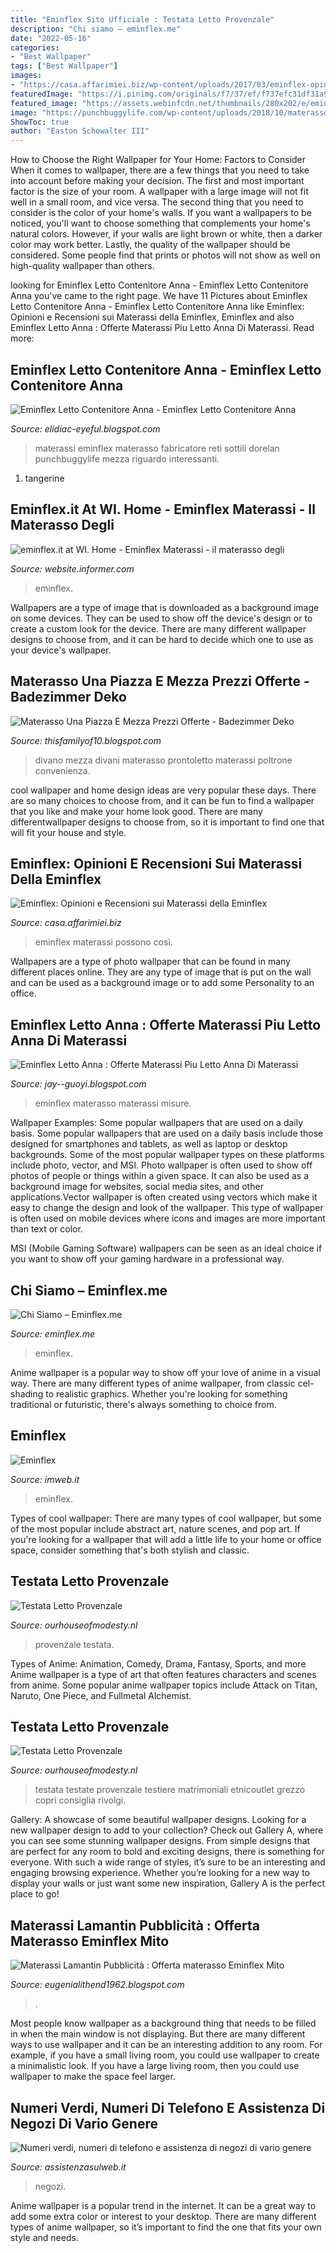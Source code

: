 ```yaml
---
title: "Eminflex Sito Ufficiale : Testata Letto Provenzale"
description: "Chi siamo – eminflex.me"
date: "2022-05-16"
categories:
- "Best Wallpaper"
tags: ["Best Wallpaper"]
images:
- "https://casa.affarimiei.biz/wp-content/uploads/2017/03/eminflex-opinioni.jpg"
featuredImage: "https://i.pinimg.com/originals/f7/37/ef/f737efc31df31a9ba5b65933185e8937.jpg"
featured_image: "https://assets.webinfcdn.net/thumbnails/280x202/e/eminflex.it.png"
image: "https://punchbuggylife.com/wp-content/uploads/2018/10/materasso-una-piazza-e-mezza-eminflex-e-materassi-sottili-memory-elegant-materasso-alto-cm-supreme-memory-di-materasso-una-piazza-e-mezza-eminflex.jpg"
ShowToc: true
author: "Easton Schowalter III"
---
```



How to Choose the Right Wallpaper for Your Home: Factors to Consider
When it comes to wallpaper, there are a few things that you need to take into account before making your decision. The first and most important factor is the size of your room. A wallpaper with a large image will not fit well in a small room, and vice versa. 
The second thing that you need to consider is the color of your home's walls. If you want a wallpapers to be noticed, you'll want to choose something that complements your home's natural colors. However, if your walls are light brown or white, then a darker color may work better. 
Lastly, the quality of the wallpaper should be considered. Some people find that prints or photos will not show as well on high-quality wallpaper than others.

	

		
looking for Eminflex Letto Contenitore Anna - Eminflex Letto Contenitore Anna you've came to the right page. We have 11 Pictures about Eminflex Letto Contenitore Anna - Eminflex Letto Contenitore Anna like Eminflex: Opinioni e Recensioni sui Materassi della Eminflex, Eminflex and also Eminflex Letto Anna : Offerte Materassi Piu Letto Anna Di Materassi. Read more:
		
    
## Eminflex Letto Contenitore Anna - Eminflex Letto Contenitore Anna

<img loading=lazy src="https://punchbuggylife.com/wp-content/uploads/2018/10/materasso-una-piazza-e-mezza-eminflex-e-materassi-sottili-memory-elegant-materasso-alto-cm-supreme-memory-di-materasso-una-piazza-e-mezza-eminflex.jpg" onerror="this.onerror=null;this.src='https://tse2.mm.bing.net/th?id=OIP.bfhiNPNgixxm3hLhQBLFdAHaE8&amp;pid=15.1';" alt="Eminflex Letto Contenitore Anna - Eminflex Letto Contenitore Anna">

_Source: elidiac-eyeful.blogspot.com_

>materassi eminflex materasso fabricatore reti sottili dorelan punchbuggylife mezza riguardo interessanti. 

	

1. tangerine 

    
## Eminflex.it At WI. Home - Eminflex Materassi - Il Materasso Degli

<img loading=lazy src="https://assets.webinfcdn.net/thumbnails/280x202/e/eminflex.it.png" onerror="this.onerror=null;this.src='https://tse4.mm.bing.net/th?id=OIP.GVe2vXRKxQnsvwKeJZmkwwAAAA&amp;pid=15.1';" alt="eminflex.it at WI. Home - Eminflex Materassi - il materasso degli">

_Source: website.informer.com_

>eminflex. 

	

Wallpapers are a type of image that is downloaded as a background image on some devices. They can be used to show off the device's design or to create a custom look for the device. There are many different wallpaper designs to choose from, and it can be hard to decide which one to use as your device's wallpaper.

    
## Materasso Una Piazza E Mezza Prezzi Offerte - Badezimmer Deko

<img loading=lazy src="http://www.materassi.com/images/divani/pop/02.jpg" onerror="this.onerror=null;this.src='https://tse4.mm.bing.net/th?id=OIP.vgFxGUA7_AYgaKUUzhAxWgHaFD&amp;pid=15.1';" alt="Materasso Una Piazza E Mezza Prezzi Offerte - Badezimmer Deko">

_Source: thisfamilyof10.blogspot.com_

>divano mezza divani materasso prontoletto materassi poltrone convenienza. 

	

cool wallpaper and home design ideas are very popular these days. There are so many choices to choose from, and it can be fun to find a wallpaper that you like and make your home look good. There are many differentwallpaper designs to choose from, so it is important to find one that will fit your house and style.

    
## Eminflex: Opinioni E Recensioni Sui Materassi Della Eminflex

<img loading=lazy src="https://casa.affarimiei.biz/wp-content/uploads/2017/03/eminflex-opinioni.jpg" onerror="this.onerror=null;this.src='https://tse1.mm.bing.net/th?id=OIP.EKFVuwWSFENRj2gVQSvkyQHaHa&amp;pid=15.1';" alt="Eminflex: Opinioni e Recensioni sui Materassi della Eminflex">

_Source: casa.affarimiei.biz_

>eminflex materassi possono così. 

	



Wallpapers are a type of photo wallpaper that can be found in many different places online. They are any type of image that is put on the wall and can be used as a background image or to add some Personality to an office.

    
## Eminflex Letto Anna : Offerte Materassi Piu Letto Anna Di Materassi

<img loading=lazy src="https://i.pinimg.com/originals/86/59/d5/8659d570c52223afe7d0272c52565d29.jpg" onerror="this.onerror=null;this.src='https://tse4.mm.bing.net/th?id=OIP.Niu-ECmlbCmUsP6fZPj80gHaDy&amp;pid=15.1';" alt="Eminflex Letto Anna : Offerte Materassi Piu Letto Anna Di Materassi">

_Source: jay--guoyi.blogspot.com_

>eminflex materasso materassi misure. 

	

Wallpaper Examples: Some popular wallpapers that are used on a daily basis.
Some popular wallpapers that are used on a daily basis include those designed for smartphones and tablets, as well as laptop or desktop backgrounds. Some of the most popular wallpaper types on these platforms include photo, vector, and MSI. 
Photo wallpaper is often used to show off photos of people or things within a given space. It can also be used as a background image for websites, social media sites, and other applications.Vector wallpaper is often created using vectors which make it easy to change the design and look of the wallpaper. This type of wallpaper is often used on mobile devices where icons and images are more important than text or color. 

MSI (Mobile Gaming Software) wallpapers can be seen as an ideal choice if you want to show off your gaming hardware in a professional way.

    
## Chi Siamo – Eminflex.me

<img loading=lazy src="https://www.eminflex.me/wp-content/uploads/2019/05/Eminflex2019_stanzaMaterasso_UnionOfferta.jpg" onerror="this.onerror=null;this.src='https://tse1.mm.bing.net/th?id=OIP.SPAS3r_xUYL0-7hTh4qs-QHaE8&amp;pid=15.1';" alt="Chi Siamo – Eminflex.me">

_Source: eminflex.me_

>eminflex. 

	

Anime wallpaper is a popular way to show off your love of anime in a visual way. There are many different types of anime wallpaper, from classic cel-shading to realistic graphics. Whether you're looking for something traditional or futuristic, there's always something to choice from.

    
## Eminflex

<img loading=lazy src="https://www.imweb.it/images/Portfolio/Eminflex/eminflex_catalogo.png" onerror="this.onerror=null;this.src='https://tse3.mm.bing.net/th?id=OIP.cL7pYYRRT4NJWQBJ1iFTeAHaH1&amp;pid=15.1';" alt="Eminflex">

_Source: imweb.it_

>eminflex. 

	

Types of cool wallpaper:
There are many types of cool wallpaper, but some of the most popular include abstract art, nature scenes, and pop art. If you're looking for a wallpaper that will add a little life to your home or office space, consider something that's both stylish and classic.

    
## Testata Letto Provenzale

<img loading=lazy src="https://i.pinimg.com/originals/f7/37/ef/f737efc31df31a9ba5b65933185e8937.jpg" onerror="this.onerror=null;this.src='https://tse1.mm.bing.net/th?id=OIP.X7cCzt-auXn31xxsptxi3QAAAA&amp;pid=15.1';" alt="Testata Letto Provenzale">

_Source: ourhouseofmodesty.nl_

>provenzale testata. 

	

Types of Anime: Animation, Comedy, Drama, Fantasy, Sports, and more
Anime wallpaper is a type of art that often features characters and scenes from anime. Some popular anime wallpaper topics include Attack on Titan, Naruto, One Piece, and Fullmetal Alchemist.

    
## Testata Letto Provenzale

<img loading=lazy src="http://www.etnicoutlet.it/WebRoot/ce_it/Shops/990152284/521A/5D89/BE8F/7530/E5A3/C0A8/800A/91E5/AMBIENTE_WHITE_4_-_Copia.jpg" onerror="this.onerror=null;this.src='https://tse4.mm.bing.net/th?id=OIP.FC4IE055STnl2qfi2bnm2QHaHa&amp;pid=15.1';" alt="Testata Letto Provenzale">

_Source: ourhouseofmodesty.nl_

>testata testate provenzale testiere matrimoniali etnicoutlet grezzo copri consiglia rivolgi. 

	

Gallery: A showcase of some beautiful wallpaper designs.
Looking for a new wallpaper design to add to your collection? Check out Gallery A, where you can see some stunning wallpaper designs. From simple designs that are perfect for any room to bold and exciting designs, there is something for everyone. With such a wide range of styles, it’s sure to be an interesting and engaging browsing experience. Whether you’re looking for a new way to display your walls or just want some new inspiration, Gallery A is the perfect place to go!





	
	
    
## Materassi Lamantin Pubblicità : Offerta Materasso Eminflex Mito

<img loading=lazy src="https://lh6.googleusercontent.com/proxy/YA-XdHSD5geiccOWLKOK6KW3cGFrRcnriPTcVZp3sxRCtvF-RAbAWF4faH3W9VCGQyyg7U8D55rSi2OKiS-52E03FeGmll1V5BSSPAvlQXgoK9Hg3nryB37Kk_VyyEpyfpHobiXhOfITjEBDu4MbJfXxnQl1z2kiikAV=s0-d" onerror="this.onerror=null;this.src='https://tse1.mm.bing.net/th?id=OIP.kGmGDWdcmzfEtaQL6-10UgHaFj&amp;pid=15.1';" alt="Materassi Lamantin Pubblicità : Offerta materasso Eminflex Mito">

_Source: eugenialithend1962.blogspot.com_

>. 

	

Most people know wallpaper as a background thing that needs to be filled in when the main window is not displaying. But there are many different ways to use wallpaper and it can be an interesting addition to any room. For example, if you have a small living room, you could use wallpaper to create a minimalistic look. If you have a large living room, then you could use wallpaper to make the space feel larger.

    
## Numeri Verdi, Numeri Di Telefono E Assistenza Di Negozi Di Vario Genere

<img loading=lazy src="https://www.assistenzasulweb.it/wp-content/uploads/2017/05/15978005_1103722859760773_5285375149723105289_n-360x360.jpg" onerror="this.onerror=null;this.src='https://tse1.mm.bing.net/th?id=OIP.O8t_v6FxQrETM_zIbI9SogAAAA&amp;pid=15.1';" alt="Numeri verdi, numeri di telefono e assistenza di negozi di vario genere">

_Source: assistenzasulweb.it_

>negozi. 

	

Anime wallpaper is a popular trend in the internet. It can be a great way to add some extra color or interest to your desktop. There are many different types of anime wallpaper, so it’s important to find the one that fits your own style and needs.

